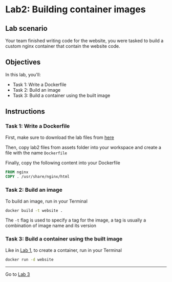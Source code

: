 # Lab2: Building container images

## Lab scenario

Your team finished writing code for the website, you were tasked to build a custom nginx container that contain the website code.

## Objectives

In this lab, you'll:

- Task 1: Write a Dockerfile
- Task 2: Build an image
- Task 3: Build a container using the built image

## Instructions

### Task 1: Write a Dockerfile

First, make sure to download the lab files from [here](https://github.com/devops-safari/docker)


Then, copy lab2 files from assets folder into your workspace and create a file with the name `Dockerfile`

Finally, copy the following content into your Dockerfile

```dockerfile
FROM nginx
COPY . /usr/share/nginx/html
```

### Task 2: Build an image

To build an image, run in your Terminal

```sh
docker build -t website .
```

The `-t` flag is used to specify a tag for the image, a tag is usually a combination of image name and its version

### Task 3: Build a container using the built image

Like in [Lab 1](./lab1.md), to create a container, run in your Terminal

```sh
docker run -d website
```

---
Go to [Lab 3](./lab3.md)